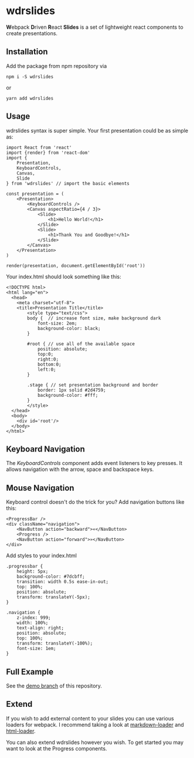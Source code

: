 # wdrslides

**W**ebpack **D**riven **R**eact **Slides** is a set of lightweight react
components to create presentations.

## Installation
Add the package from npm repository via

	npm i -S wdrslides

or

	yarn add wdrslides

## Usage

wdrslides syntax is super simple. Your first presentation could be as simple as:

	import React from 'react'
	import {render} from 'react-dom'
	import {
		Presentation,
		KeyboardControls,
		Canvas,
		Slide
	} from 'wdrslides' // import the basic elements

	const presentation = (
		<Presentation>
			<KeyboardControls />
			<Canvas aspectRatio={4 / 3}>
				<Slide>
					<h1>Hello World!</h1>
				</Slide>
				<Slide>
					<h1>Thank You and Goodbye!</h1>
				</Slide>
			</Canvas>
		</Presentation>
	)

	render(presentation, document.getElementById('root'))

Your index.html should look something like this:

	<!DOCTYPE html>
	<html lang="en">
	  <head>
	    <meta charset="utf-8">
	    <title>Presentation Title</title>
			<style type="text/css">
			body {  // increase font size, make background dark
				font-size: 2em;
				background-color: black;
			}

			#root { // use all of the available space
				position: absolute;
				top:0;
				right:0;
				bottom:0;
				left:0;
			}

			.stage { // set presentation background and border
				border: 1px solid #2d4759;
				background-color: #fff;
			}
			</style>
	  </head>
	  <body>
	    <div id='root'/>
	  </body>
	</html>


## Keyboard Navigation

The *KeyboardControls* component adds event listeners to key presses.
It allows navigation with the arrow, space and backspace keys.

## Mouse Navigation

Keyboard control doesn't do the trick for you?
Add navigation buttons like this:

	<ProgressBar />
	<div className="navigation">
		<NavButton action="backward">«</NavButton>
		<Progress />
		<NavButton action="forward">»</NavButton>
	</div>

Add styles to your index.html

	.progressbar {
		height: 5px;
		background-color: #7dcbff;
		transition: width 0.5s ease-in-out;
		top: 100%;
		position: absolute;
		transform: translateY(-5px);
	}

	.navigation {
		z-index: 999;
		width: 100%;
		text-align: right;
		position: absolute;
		top: 100%;
		transform: translateY(-100%);
		font-size: 1em;
	}

## Full Example

See the [demo branch](https://github.com/konqi/reimagined-umbrella/tree/demo) of this repository.

## Extend

If you wish to add external content to your slides you can use various loaders for webpack.
I recommend taking a look at [markdown-loader](https://github.com/peerigon/markdown-loader) and [html-loader](https://github.com/webpack-contrib/html-loader).

You can also extend wdrslides however you wish.
To get started you may want to look at the Progress components.
